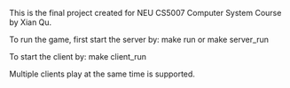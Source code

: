This is the final project created for NEU CS5007 Computer System Course by Xian Qu.

To run the game, first start the server by: make run or make server_run

To start the client by: make client_run

Multiple clients play at the same time is supported. 
